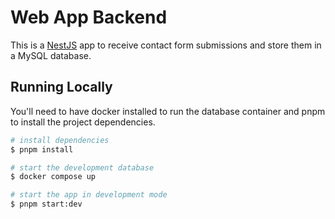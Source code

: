 # Web App Backend

This is a [NestJS](http://nestjs.com/) app to receive contact form submissions and store them in a MySQL database.

## Running Locally

You'll need to have docker installed to run the database container and pnpm to install the project dependencies.

```bash
# install dependencies
$ pnpm install

# start the development database
$ docker compose up

# start the app in development mode
$ pnpm start:dev
```
